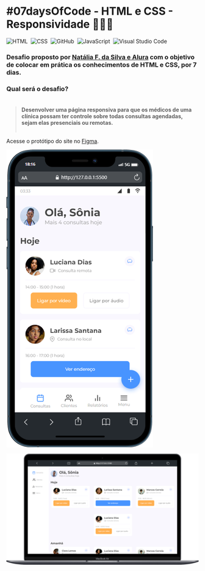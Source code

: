 # #07daysOfCode - HTML e CSS - Responsividade 👩🏾‍💻<br>

![HTML](https://img.shields.io/badge/-HTML-05122A?style=flat&logo=HTML5)&nbsp;
![CSS](https://img.shields.io/badge/-CSS-05122A?style=flat&logo=CSS3&logoColor=1572B6)&nbsp;
![GitHub](https://img.shields.io/badge/-GitHub-05122A?style=flat&logo=github)&nbsp;
![JavaScript](https://img.shields.io/badge/-JavaScript-05122A?style=flat&logo=JAVASCRIPT)&nbsp;
![Visual Studio Code](https://img.shields.io/badge/-Visual%20Studio%20Code-05122A?style=flat&logo=visual-studio-code&logoColor=007ACC)&nbsp;
<br>

### Desafio proposto por [Natália F. da Silva e Alura](https://7daysofcode.io/matricula/responsividade) com o objetivo de colocar em prática os conhecimentos de HTML e CSS, por 7 dias. <br>


### Qual será o desafio?<br><br>
>**Desenvolver uma página responsiva para que os médicos de uma clínica possam ter controle sobre todas consultas agendadas, sejam elas presenciais ou remotas.**<br><br>

Acesse o protótipo do site no 
[Figma](https://www.figma.com/file/4OjHFmeHAgfX2JpRymOeA0/7days---Responsividade?node-id=0%3A1&t=er6vIK84iMmUXxvz-0).

![Versão Mobile](./assets/imgs/readme/mobile.png)

![Versão Desktop](./assets/imgs/readme/desktop.png)
